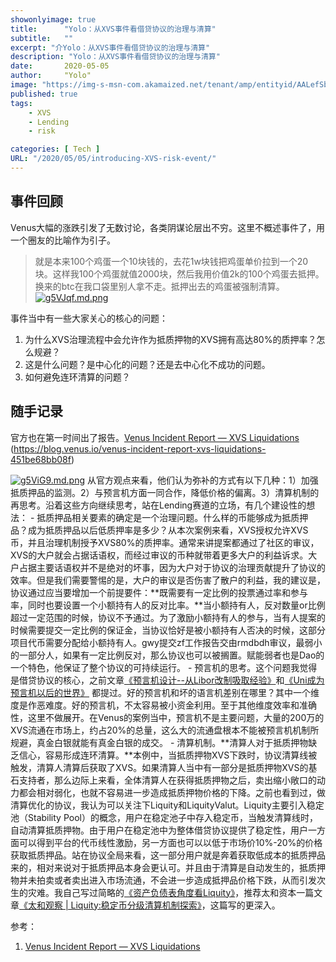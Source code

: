 ```yaml
---
showonlyimage: true
title:      "Yolo：从XVS事件看借贷协议的治理与清算"
subtitle:   ""
excerpt: "介Yolo：从XVS事件看借贷协议的治理与清算"
description: "Yolo：从XVS事件看借贷协议的治理与清算"
date:       2020-05-05
author:     "Yolo"
image: "https://img-s-msn-com.akamaized.net/tenant/amp/entityid/AALefSb.img?h=801&w=1438&m=6&q=60&o=f&l=f&x=419&y=150"
published: true 
tags:
    - XVS
    - Lending 
    - risk

categories: [ Tech ]
URL: "/2020/05/05/introducing-XVS-risk-event/"
---
```




## 事件回顾
Venus大幅的涨跌引发了无数讨论，各类阴谋论层出不穷。这里不概述事件了，用一个圈友的比喻作为引子。
> 就是本来100个鸡蛋一个10块钱的，去花1w块钱把鸡蛋单价拉到一个20块。这样我100个鸡蛋就值2000块，然后我用价值2k的100个鸡蛋去抵押。换来的btc在我口袋里别人拿不走。抵押出去的鸡蛋被强制清算。
[![g5VJqf.md.png](https://z3.ax1x.com/2021/05/19/g5VJqf.md.png)](https://imgtu.com/i/g5VJqf)

事件当中有一些大家关心的核心的问题：
1. 为什么XVS治理流程中会允许作为抵质押物的XVS拥有高达80%的质押率？怎么规避？
2. 这是什么问题？是中心化的问题？还是去中心化不成功的问题。
3. 如何避免连环清算的问题？

## 随手记录
官方也在第一时间出了报告。[Venus Incident Report — XVS Liquidations](https://blog.venus.io/venus-incident-report-xvs-liquidations-451be68bb08f)
(https://blog.venus.io/venus-incident-report-xvs-liquidations-451be68bb08f)

[![g5ViG9.md.png](https://z3.ax1x.com/2021/05/19/g5ViG9.md.png)](https://imgtu.com/i/g5ViG9)
从官方观点来看，他们认为弥补的方式有以下几种：1）加强抵质押品的监测。2）与预言机方面一同合作，降低价格的偏离。3）清算机制的再思考。沿着这些方向继续思考，站在Lending赛道的立场，有几个建设性的想法：
	- 抵质押品相关要素的确定是一个治理问题。什么样的币能够成为抵质押品？成为抵质押品以后低质押率是多少？从本次案例来看，XVS授权允许XVS币，并且治理机制授予XVS80%的质押率。通常来讲提案都通过了社区的审议，XVS的大户就会占据话语权，而经过审议的币种就带着更多大户的利益诉求。大户占据主要话语权并不是绝对的坏事，因为大户对于协议的治理贡献提升了协议的效率。但是我们需要警惕的是，大户的审议是否伤害了散户的利益，我的建议是，协议通过应当要增加一个前提要件：**既需要有一定比例的投票通过率和参与率，同时也要设置一个小额持有人的反对比率。**当小额持有人，反对数量or比例超过一定范围的时候，协议不予通过。为了激励小额持有人的参与，当有人提案的时候需要提交一定比例的保证金，当协议恰好是被小额持有人否决的时候，这部分项目代币需要分配给小额持有人。gwy提交zf工作报告交由rmdbdh审议，最弱小的一部分人，如果有一定比例反对，那么协议也可以被搁置。赋能弱者也是Dao的一个特色，他保证了整个协议的可持续运行。
	- 预言机的思考。这个问题我觉得是借贷协议的核心，之前文章[《预言机设计--从Libor改制吸取经验》](https://mp.weixin.qq.com/s/GlkX1lLu6V6to5KMFfcaJQ)和[《Uni成为预言机以后的世界》](https://mp.weixin.qq.com/s/F4AibkmIt5HpexFGozSd7g) 都提过。好的预言机和坏的语言机差别在哪里？其中一个维度是作恶难度。好的预言机，不太容易被小资金利用。至于其他维度效率和准确性，这里不做展开。在Venus的案例当中，预言机不是主要问题，大量的200万的XVS流通在市场上，约占20%的总量，这么大的流通盘根本不能被预言机机制所规避，真金白银就能有真金白银的成交。
	- 清算机制。**清算人对于抵质押物缺乏信心，容易形成连环清算。**本例中，当抵质押物XVS下跌时，协议清算线被触发，清算人清算后获取了XVS。如果清算人当中有一部分是抵质押物XVS的基石支持者，那么边际上来看，全体清算人在获得抵质押物之后，卖出缩小敞口的动力都会相对弱化，也就不容易进一步造成抵质押物价格的下降。之前也看到过，做清算优化的协议，我认为可以关注下Liquity和LiquityValut。Liquity主要引入稳定池（Stability Pool）的概念，用户在稳定池子中存入稳定币，当触发清算线时，自动清算抵质押物。由于用户在稳定池中为整体借贷协议提供了稳定性，用户一方面可以得到平台的代币线性激励，另一方面也可以以低于市场价10%-20%的价格获取抵质押品。站在协议全局来看，这一部分用户就是奔着获取低成本的抵质押品来的，相对来说对于抵质押品本身会更认可。并且由于清算是自动发生的，抵质押物并未拍卖或者卖出进入市场流通，不会进一步造成抵押品价格下跌，从而引发次生的灾难。我自己写过简略的[《资产负债表角度看Liquity》](https://mp.weixin.qq.com/s/pB2Y_ZJBC81mvhMvnoY6Ng)，推荐太和资本一篇文章[《太和观察 | Liquity:稳定币分级清算机制探索》](https://mp.weixin.qq.com/s/NaU6-g_j6tnsNVJ9WG97lQ)，这篇写的更深入。


参考：
1. [Venus Incident Report — XVS Liquidations](https://blog.venus.io/venus-incident-report-xvs-liquidations-451be68bb08f)


